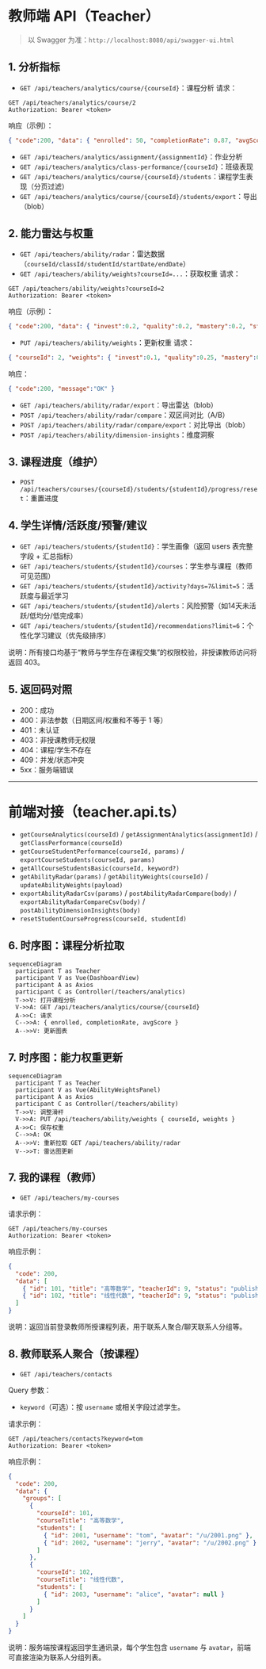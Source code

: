 # 教师端 API（Teacher）

> 以 Swagger 为准：`http://localhost:8080/api/swagger-ui.html`

## 1. 分析指标
- `GET /api/teachers/analytics/course/{courseId}`：课程分析
请求：
```
GET /api/teachers/analytics/course/2
Authorization: Bearer <token>
```
响应（示例）：
```json
{ "code":200, "data": { "enrolled": 50, "completionRate": 0.87, "avgScore": 86.4 } }
```

- `GET /api/teachers/analytics/assignment/{assignmentId}`：作业分析
- `GET /api/teachers/analytics/class-performance/{courseId}`：班级表现
- `GET /api/teachers/analytics/course/{courseId}/students`：课程学生表现（分页过滤）
- `GET /api/teachers/analytics/course/{courseId}/students/export`：导出（blob）

## 2. 能力雷达与权重
- `GET /api/teachers/ability/radar`：雷达数据（`courseId/classId/studentId/startDate/endDate`）
- `GET /api/teachers/ability/weights?courseId=...`：获取权重
请求：
```
GET /api/teachers/ability/weights?courseId=2
Authorization: Bearer <token>
```
响应（示例）：
```json
{ "code":200, "data": { "invest":0.2, "quality":0.2, "mastery":0.2, "stability":0.2, "growth":0.2 } }
```

- `PUT /api/teachers/ability/weights`：更新权重
请求：
```json
{ "courseId": 2, "weights": { "invest":0.1, "quality":0.25, "mastery":0.25, "stability":0.2, "growth":0.2 } }
```
响应：
```json
{ "code":200, "message":"OK" }
```

- `GET /api/teachers/ability/radar/export`：导出雷达（blob）
- `POST /api/teachers/ability/radar/compare`：双区间对比（A/B）
- `POST /api/teachers/ability/radar/compare/export`：对比导出（blob）
- `POST /api/teachers/ability/dimension-insights`：维度洞察

## 3. 课程进度（维护）
- `POST /api/teachers/courses/{courseId}/students/{studentId}/progress/reset`：重置进度

## 4. 学生详情/活跃度/预警/建议
- `GET /api/teachers/students/{studentId}`：学生画像（返回 users 表完整字段 + 汇总指标）
- `GET /api/teachers/students/{studentId}/courses`：学生参与课程（教师可见范围）
- `GET /api/teachers/students/{studentId}/activity?days=7&limit=5`：活跃度与最近学习
- `GET /api/teachers/students/{studentId}/alerts`：风险预警（如14天未活跃/低均分/低完成率）
- `GET /api/teachers/students/{studentId}/recommendations?limit=6`：个性化学习建议（优先级排序）

说明：所有接口均基于“教师与学生存在课程交集”的权限校验，非授课教师访问将返回 403。

## 5. 返回码对照
- 200：成功
- 400：非法参数（日期区间/权重和不等于 1 等）
- 401：未认证
- 403：非授课教师无权限
- 404：课程/学生不存在
- 409：并发/状态冲突
- 5xx：服务端错误

---

# 前端对接（teacher.api.ts）

- `getCourseAnalytics(courseId)` / `getAssignmentAnalytics(assignmentId)` / `getClassPerformance(courseId)`
- `getCourseStudentPerformance(courseId, params)` / `exportCourseStudents(courseId, params)`
- `getAllCourseStudentsBasic(courseId, keyword?)`
- `getAbilityRadar(params)` / `getAbilityWeights(courseId)` / `updateAbilityWeights(payload)`
- `exportAbilityRadarCsv(params)` / `postAbilityRadarCompare(body)` / `exportAbilityRadarCompareCsv(body)` / `postAbilityDimensionInsights(body)`
- `resetStudentCourseProgress(courseId, studentId)`

## 6. 时序图：课程分析拉取
```mermaid
sequenceDiagram
  participant T as Teacher
  participant V as Vue(DashboardView)
  participant A as Axios
  participant C as Controller(/teachers/analytics)
  T->>V: 打开课程分析
  V->>A: GET /api/teachers/analytics/course/{courseId}
  A->>C: 请求
  C-->>A: { enrolled, completionRate, avgScore }
  A-->>V: 更新图表
```

## 7. 时序图：能力权重更新
```mermaid
sequenceDiagram
  participant T as Teacher
  participant V as Vue(AbilityWeightsPanel)
  participant A as Axios
  participant C as Controller(/teachers/ability)
  T->>V: 调整滑杆
  V->>A: PUT /api/teachers/ability/weights { courseId, weights }
  A->>C: 保存权重
  C-->>A: OK
  A-->>V: 重新拉取 GET /api/teachers/ability/radar
  V-->>T: 雷达图更新
```

## 7. 我的课程（教师）
- `GET /api/teachers/my-courses`

请求示例：
```
GET /api/teachers/my-courses
Authorization: Bearer <token>
```

响应示例：
```json
{
  "code": 200,
  "data": [
    { "id": 101, "title": "高等数学", "teacherId": 9, "status": "published" },
    { "id": 102, "title": "线性代数", "teacherId": 9, "status": "published" }
  ]
}
```

说明：返回当前登录教师所授课程列表，用于联系人聚合/聊天联系人分组等。

## 8. 教师联系人聚合（按课程）
- `GET /api/teachers/contacts`

Query 参数：
- `keyword`（可选）：按 `username` 或相关字段过滤学生。

请求示例：
```
GET /api/teachers/contacts?keyword=tom
Authorization: Bearer <token>
```

响应示例：
```json
{
  "code": 200,
  "data": {
    "groups": [
      {
        "courseId": 101,
        "courseTitle": "高等数学",
        "students": [
          { "id": 2001, "username": "tom", "avatar": "/u/2001.png" },
          { "id": 2002, "username": "jerry", "avatar": "/u/2002.png" }
        ]
      },
      {
        "courseId": 102,
        "courseTitle": "线性代数",
        "students": [
          { "id": 2003, "username": "alice", "avatar": null }
        ]
      }
    ]
  }
}
```

说明：服务端按课程返回学生通讯录，每个学生包含 `username` 与 `avatar`，前端可直接渲染为联系人分组列表。
